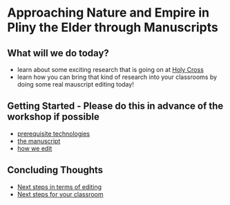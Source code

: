 # Approaching Nature and Empire in Pliny the Elder through Manuscripts 

## What will we do today?
- learn about some exciting research that is going on at [Holy Cross](http://hcmid.github.io/)
- learn how you can bring that kind of research into your classrooms by doing some real mauscript editing today!

## Getting Started - Please do this in advance of the workshop if possible ##
- [prerequisite technologies](setup)
- [the manuscript](Pliny)
- [how we edit](editions)

## Concluding Thoughts ##
- [Next steps in terms of editing](total)
- [Next steps for your classroom](resources)

